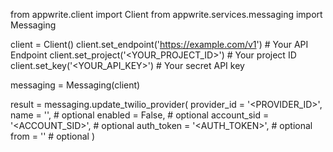 from appwrite.client import Client
from appwrite.services.messaging import Messaging

client = Client()
client.set_endpoint('https://example.com/v1') # Your API Endpoint
client.set_project('<YOUR_PROJECT_ID>') # Your project ID
client.set_key('<YOUR_API_KEY>') # Your secret API key

messaging = Messaging(client)

result = messaging.update_twilio_provider(
    provider_id = '<PROVIDER_ID>',
    name = '<NAME>', # optional
    enabled = False, # optional
    account_sid = '<ACCOUNT_SID>', # optional
    auth_token = '<AUTH_TOKEN>', # optional
    from = '<FROM>' # optional
)
